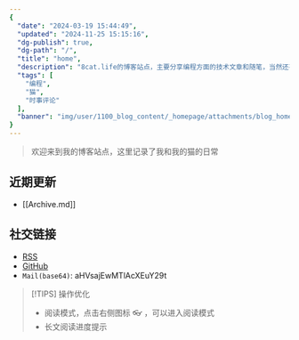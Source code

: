 ```yaml
---
{
  "date": "2024-03-19 15:44:49",
  "updated": "2024-11-25 15:15:16",
  "dg-publish": true,
  "dg-path": "/",
  "title": "home",
  "description": "8cat.life的博客站点，主要分享编程方面的技术文章和随笔，当然还有猫",
  "tags": [
    "编程",
    "猫",
    "时事评论"
  ],
  "banner": "img/user/1100_blog_content/_homepage/attachments/blog_homepage.webp"
}
---
```



> 欢迎来到我的博客站点，这里记录了我和我的猫的日常

## 近期更新

- [[Archive.md]]

## 社交链接
- [RSS](https://8cat.life/index.xml)
- [GitHub](https://github.com/catcodeme)
- `Mail(base64)`: aHVsajEwMTlAcXEuY29t


> [!TIPS] 操作优化
> - 阅读模式，点击右侧图标 👓 ，可以进入阅读模式
> - 长文阅读进度提示
